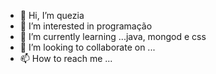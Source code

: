 - 👋 Hi, I’m  quezia
- 👀 I’m interested in  programação
- 🌱 I’m currently learning ...java, mongod e css
- 💞️ I’m looking to collaborate on ...
- 📫 How to reach me ...

<!---
queziards/queziards is a ✨ special ✨ repository because its `README.md` (this file) appears on your GitHub profile.
You can click the Preview link to take a look at your changes.
--->
